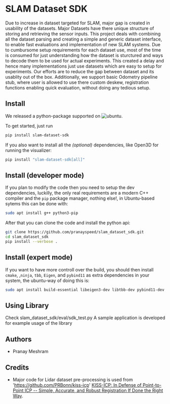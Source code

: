 # SLAM Dataset SDK


Due to increase in dataset targeted for SLAM, major gap is created in usability of the datasets. Major Datasets have there unique structure of storing and retrieving the sensor inputs. This project deals with combining all the dataset parsing and creating a simple and generic dataset interface, to enable fast evaluations and implementation of new SLAM systems. Due to cumbursome setup requirements for each dataset use, most of the time is consumed for just understanding how the dataset is sturctured and ways to decode them to be used for actual experiments. This created a delay and hence many implementations just use datasets which are easy to setup for experiments.
Our efforts are to reduce the gap between dataset and its usablity out of the box.
Additionally, we support basic Odometry pipeline stub, where user is allowed to use there custom deskew, registration functions enabling quick evaluation, without doing any tedious setup.
## Install

We released a python-package supported on
![ubuntu](https://img.shields.io/badge/ubuntu-333333?style=flat&logo=ubuntu).


To get started, just run

```sh
pip install slam-dataset-sdk
```

If you also want to install all the *(optional)* dependencies, like Open3D for running the visualizer:

```sh
pip install "slam-dataset-sdk[all]"
```


## Install (developer mode)

If you plan to modify the code then you need to setup the dev dependencies, luckilly, the only real
requirements are a modern C++ compiler and the `pip` package manager, nothing else!, in Ubuntu-based
sytems this can be done with:

```sh
sudo apt install g++ python3-pip
```

After that you can clone the code and install the python api:
```sh
git clone https://github.com/pranayspeed/slam_dataset_sdk.git
cd slam_dataset_sdk
pip install --verbose .
```

## Install (expert mode)

If you want to have more controll over the build, you should then install `cmake`, ,`ninja`, `tbb`,
`Eigen`, and `pybind11` as extra dependencies in your system, the ubuntu-way of doing this is:

```sh
sudo apt install build-essential libeigen3-dev libtbb-dev pybind11-dev ninja-build
```

## Using Library

Check slam_dataset_sdk/eval/sdk_test.py
A sample application is developed for example usage of the library

## Authors

- Pranay Meshram

## Credits

* Major code for Lidar dataset pre-processing is used from 'https://github.com/PRBonn/kiss-icp' [KISS-ICP: In Defense of Point-to-Point ICP -- Simple, Accurate, and Robust Registration If Done the Right Way](https://arxiv.org/pdf/2209.15397.pdf).

